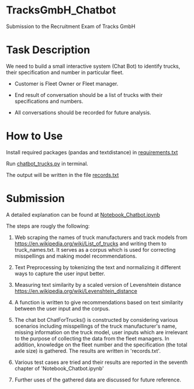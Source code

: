 # TracksGmbH_Chatbot
Submission to the Recruitment Exam of Tracks GmbH

# Task Description
We need to build a small interactive system (Chat Bot) to identify trucks, their specification and number in particular fleet.

* Customer is Fleet Owner or Fleet manager.

* End result of conversation should be a list of trucks with their specifications and numbers.

* All conversations should be recorded for future analysis.


# How to Use

Install required packages (pandas and textdistance) in [requirements.txt](https://github.com/Batuhanipekci/TracksGmbH_Chatbot/blob/master/requirements.txt)

Run [chatbot_trucks.py](https://github.com/Batuhanipekci/TracksGmbH_Chatbot/blob/master/chatbot_trucks.py) in terminal.

The output will be written in the file [records.txt](https://github.com/Batuhanipekci/TracksGmbH_Chatbot/blob/master/records.txt)

# Submission
A detailed explanation can be found at [Notebook_Chatbot.ipynb](https://github.com/Batuhanipekci/TracksGmbH_Chatbot/blob/master/Notebook_Chatbot.ipynb)

The steps are rougly the following:

1. Web scraping the names of truck manufacturers and track models from https://en.wikipedia.org/wiki/List_of_trucks and writing them to truck_names.txt. It serves as a corpus which is used for correcting misspellings and making model recommendations.

2. Text Preprocessing by tokenizing the text and normalizing it different ways to capture the user input better.

3. Measuring text similarity by a scaled version of Levenshtein distance https://en.wikipedia.org/wiki/Levenshtein_distance

4. A function is written to give recommendations based on text similarity between the user input and the corpus.

5. The chat bot ChatForTrucks() is constructed by considering various scenarios including misspellings of the truck manufacturer's name, missing information on the truck model, user inputs which are irrelevant to the purpose of collecting the data from the fleet managers. In addition, knowledge on the fleet number and the specification (the total axle size) is gathered. The results are written in 'records.txt'.

6. Various test cases are tried and their results are reported in the seventh chapter of 'Notebook_Chatbot.ipynb'

7. Further uses of the gathered data are discussed for future reference.
